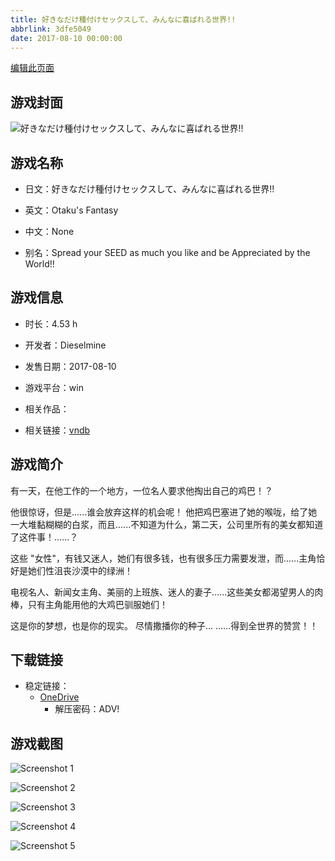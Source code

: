 ```yaml
---
title: 好きなだけ種付けセックスして、みんなに喜ばれる世界!!
abbrlink: 3dfe5049
date: 2017-08-10 00:00:00
---
```

[编辑此页面](https://github.com/ACG-3/ADV3-source/blob/main/source/_posts/games/%E5%A5%BD%E3%81%8D%E3%81%AA%E3%81%A0%E3%81%91%E7%A8%AE%E4%BB%98%E3%81%91%E3%82%BB%E3%83%83%E3%82%AF%E3%82%B9%E3%81%97%E3%81%A6%E3%80%81%E3%81%BF%E3%82%93%E3%81%AA%E3%81%AB%E5%96%9C%E3%81%B0%E3%82%8C%E3%82%8B%E4%B8%96%E7%95%8C%21%21.md)

## 游戏封面

![好きなだけ種付けセックスして、みんなに喜ばれる世界!!](https://pan.timero.xyz/onedrive/img_lib_001/%E5%A5%BD%E3%81%8D%E3%81%AA%E3%81%A0%E3%81%91%E7%A8%AE%E4%BB%98%E3%81%91%E3%82%BB%E3%83%83%E3%82%AF%E3%82%B9%E3%81%97%E3%81%A6%E3%80%81%E3%81%BF%E3%82%93%E3%81%AA%E3%81%AB%E5%96%9C%E3%81%B0%E3%82%8C%E3%82%8B%E4%B8%96%E7%95%8C%21%21_cover.avif)


## 游戏名称

- 日文：好きなだけ種付けセックスして、みんなに喜ばれる世界!!
- 英文：Otaku's Fantasy
- 中文：None

- 别名：Spread your SEED as much you like and be Appreciated by the World!!


## 游戏信息

- 时长：4.53 h
- 开发者：Dieselmine
- 发售日期：2017-08-10
- 游戏平台：win
- 相关作品：

- 相关链接：[vndb](https://vndb.org/v22001)


## 游戏简介

有一天，在他工作的一个地方，一位名人要求他掏出自己的鸡巴！？

他很惊讶，但是......谁会放弃这样的机会呢！
他把鸡巴塞进了她的喉咙，给了她一大堆黏糊糊的白浆，而且......不知道为什么，第二天，公司里所有的美女都知道了这件事！......？

这些 "女性"，有钱又迷人，她们有很多钱，也有很多压力需要发泄，而......主角恰好是她们性沮丧沙漠中的绿洲！

电视名人、新闻女主角、美丽的上班族、迷人的妻子......这些美女都渴望男人的肉棒，只有主角能用他的大鸡巴驯服她们！

这是你的梦想，也是你的现实。
尽情撒播你的种子...
......得到全世界的赞赏！！




## 下载链接

- 稳定链接：
    - [OneDrive](https://pan.timero.xyz/onedrive/adv_lib_001/%E5%A5%BD%E3%81%8D%E3%81%AA%E3%81%A0%E3%81%91%E7%A8%AE%E4%BB%98%E3%81%91%E3%82%BB%E3%83%83%E3%82%AF%E3%82%B9%E3%81%97%E3%81%A6%E3%80%81%E3%81%BF%E3%82%93%E3%81%AA%E3%81%AB%E5%96%9C%E3%81%B0%E3%82%8C%E3%82%8B%E4%B8%96%E7%95%8C%21%21)
        - 解压密码：ADV!



## 游戏截图


![Screenshot 1](https://pan.timero.xyz/onedrive/img_lib_001/%E5%A5%BD%E3%81%8D%E3%81%AA%E3%81%A0%E3%81%91%E7%A8%AE%E4%BB%98%E3%81%91%E3%82%BB%E3%83%83%E3%82%AF%E3%82%B9%E3%81%97%E3%81%A6%E3%80%81%E3%81%BF%E3%82%93%E3%81%AA%E3%81%AB%E5%96%9C%E3%81%B0%E3%82%8C%E3%82%8B%E4%B8%96%E7%95%8C%21%21_Screenshot_1.avif)

![Screenshot 2](https://pan.timero.xyz/onedrive/img_lib_001/%E5%A5%BD%E3%81%8D%E3%81%AA%E3%81%A0%E3%81%91%E7%A8%AE%E4%BB%98%E3%81%91%E3%82%BB%E3%83%83%E3%82%AF%E3%82%B9%E3%81%97%E3%81%A6%E3%80%81%E3%81%BF%E3%82%93%E3%81%AA%E3%81%AB%E5%96%9C%E3%81%B0%E3%82%8C%E3%82%8B%E4%B8%96%E7%95%8C%21%21_Screenshot_2.avif)

![Screenshot 3](https://pan.timero.xyz/onedrive/img_lib_001/%E5%A5%BD%E3%81%8D%E3%81%AA%E3%81%A0%E3%81%91%E7%A8%AE%E4%BB%98%E3%81%91%E3%82%BB%E3%83%83%E3%82%AF%E3%82%B9%E3%81%97%E3%81%A6%E3%80%81%E3%81%BF%E3%82%93%E3%81%AA%E3%81%AB%E5%96%9C%E3%81%B0%E3%82%8C%E3%82%8B%E4%B8%96%E7%95%8C%21%21_Screenshot_3.avif)

![Screenshot 4](https://pan.timero.xyz/onedrive/img_lib_001/%E5%A5%BD%E3%81%8D%E3%81%AA%E3%81%A0%E3%81%91%E7%A8%AE%E4%BB%98%E3%81%91%E3%82%BB%E3%83%83%E3%82%AF%E3%82%B9%E3%81%97%E3%81%A6%E3%80%81%E3%81%BF%E3%82%93%E3%81%AA%E3%81%AB%E5%96%9C%E3%81%B0%E3%82%8C%E3%82%8B%E4%B8%96%E7%95%8C%21%21_Screenshot_4.avif)

![Screenshot 5](https://pan.timero.xyz/onedrive/img_lib_001/%E5%A5%BD%E3%81%8D%E3%81%AA%E3%81%A0%E3%81%91%E7%A8%AE%E4%BB%98%E3%81%91%E3%82%BB%E3%83%83%E3%82%AF%E3%82%B9%E3%81%97%E3%81%A6%E3%80%81%E3%81%BF%E3%82%93%E3%81%AA%E3%81%AB%E5%96%9C%E3%81%B0%E3%82%8C%E3%82%8B%E4%B8%96%E7%95%8C%21%21_Screenshot_5.avif)

